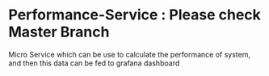 # Performance-Service :  Please check Master Branch 
Micro Service which can be use to calculate the performance of system, and then this data can be fed to grafana dashboard
